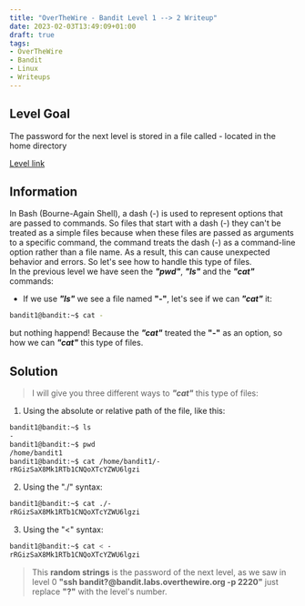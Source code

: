 ```yaml
---
title: "OverTheWire - Bandit Level 1 --> 2 Writeup"
date: 2023-02-03T13:49:09+01:00
draft: true
tags:
- OverTheWire
- Bandit
- Linux
- Writeups
---
```


## Level Goal
The password for the next level is stored in a file called - located in the home directory

[Level link](https://overthewire.org/wargames/bandit/bandit2.html)


## Information
In Bash (Bourne-Again Shell), a dash (-) is used to represent options that are passed to commands. So files that start with a dash (-) they can't be treated as a simple files because when these files are passed as arguments to a specific command, the command treats the dash (-) as a command-line option rather than a file name. As a result, this can cause unexpected behavior and errors. So let's see how to handle this type of files.   
In the previous level we have seen the **_"pwd"_**, **_"ls"_** and the **_"cat"_** commands:   
* If we use **_"ls"_** we see a file named **"-"**, let's see if we can **_"cat"_** it:

```bash
bandit1@bandit:~$ cat -

```
but nothing happend! Because the **_"cat"_** treated the **"-"** as an option, so how we can **_"cat"_** this type of files.

## Solution
> I will give you three different ways to **_"cat"_** this type of files:   

1. Using the absolute or relative path of the file, like this:

```bash
bandit1@bandit:~$ ls
-
bandit1@bandit:~$ pwd
/home/bandit1
bandit1@bandit:~$ cat /home/bandit1/-
rRGizSaX8Mk1RTb1CNQoXTcYZWU6lgzi
```
2. Using the "./" syntax:

```bash
bandit1@bandit:~$ cat ./-
rRGizSaX8Mk1RTb1CNQoXTcYZWU6lgzi
```
3. Using the "<" syntax:

```bash
bandit1@bandit:~$ cat < -
rRGizSaX8Mk1RTb1CNQoXTcYZWU6lgzi
```

> This **random strings** is the password of the next level, as we saw in level 0 **"ssh bandit?@bandit.labs.overthewire.org -p 2220"** just replace **"?"** with the level's number.